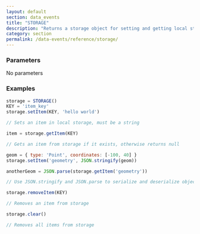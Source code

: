 ```yaml
---
layout: default
section: data_events
title: "STORAGE"
description: "Returns a storage object for setting and getting local storage items."
category: section
permalink: /data-events/reference/storage/
---
```


### Parameters

No parameters

### Examples

```js
storage = STORAGE()
KEY = 'item_key'
storage.setItem(KEY, 'hello world')

// Sets an item in local storage, must be a string
```


```js
item = storage.getItem(KEY)

// Gets an item from storage if it exists, otherwise returns null
```


```js
geom = { type: 'Point', coordinates: [-100, 40] }
storage.setItem('geometry', JSON.stringify(geom))

anotherGeom = JSON.parse(storage.getItem('geometry'))

// Use JSON.stringify and JSON.parse to serialize and deserialize objects in local storage
```


```js
storage.removeItem(KEY)

// Removes an item from storage
```


```js
storage.clear()

// Removes all items from storage
```